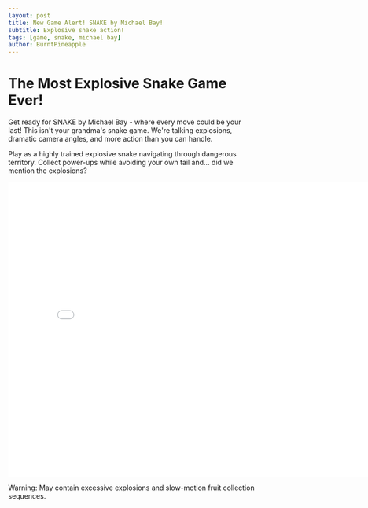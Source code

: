 ```yaml
---
layout: post
title: New Game Alert! SNAKE by Michael Bay!
subtitle: Explosive snake action!
tags: [game, snake, michael bay]
author: BurntPineapple
---
```


# The Most Explosive Snake Game Ever!

Get ready for SNAKE by Michael Bay - where every move could be your last! This isn't your grandma's snake game. We're talking explosions, dramatic camera angles, and more action than you can handle.

Play as a highly trained explosive snake navigating through dangerous territory. Collect power-ups while avoiding your own tail and... did we mention the explosions?

<iframe src="/assets/games/snake-by-michael-bay/index.html" width="800" height="600" frameborder="0" allowfullscreen></iframe>

Warning: May contain excessive explosions and slow-motion fruit collection sequences.
